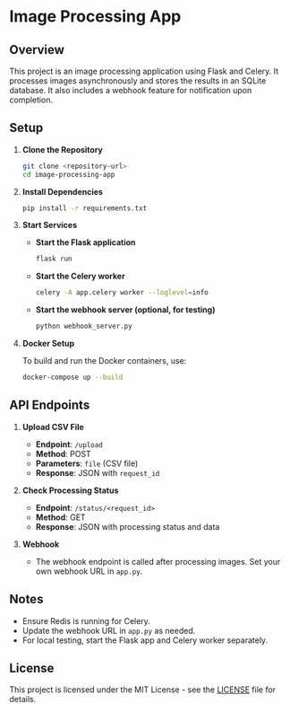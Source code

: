 # Image Processing App

## Overview

This project is an image processing application using Flask and Celery. It processes images asynchronously and stores the results in an SQLite database. It also includes a webhook feature for notification upon completion.

## Setup

1. **Clone the Repository**

    ```bash
    git clone <repository-url>
    cd image-processing-app
    ```

2. **Install Dependencies**

    ```bash
    pip install -r requirements.txt
    ```

3. **Start Services**

    - **Start the Flask application**

      ```bash
      flask run
      ```

    - **Start the Celery worker**

      ```bash
      celery -A app.celery worker --loglevel=info
      ```

    - **Start the webhook server (optional, for testing)**

      ```bash
      python webhook_server.py
      ```

4. **Docker Setup**

   To build and run the Docker containers, use:

    ```bash
    docker-compose up --build
    ```

## API Endpoints

1. **Upload CSV File**

    - **Endpoint**: `/upload`
    - **Method**: POST
    - **Parameters**: `file` (CSV file)
    - **Response**: JSON with `request_id`

2. **Check Processing Status**

    - **Endpoint**: `/status/<request_id>`
    - **Method**: GET
    - **Response**: JSON with processing status and data

3. **Webhook**

    - The webhook endpoint is called after processing images. Set your own webhook URL in `app.py`.

## Notes

- Ensure Redis is running for Celery.
- Update the webhook URL in `app.py` as needed.
- For local testing, start the Flask app and Celery worker separately.

## License

This project is licensed under the MIT License - see the [LICENSE](LICENSE) file for details.
